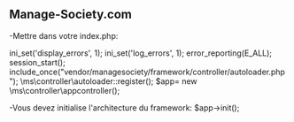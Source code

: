 Manage-Society.com
------------------

-Mettre dans votre index.php:

ini_set('display_errors', 1);
ini_set('log_errors', 1);
error_reporting(E_ALL);
session_start();
include_once("vendor/managesociety/framework/controller/autoloader.php");
\ms\controller\autoloader::register();
$app= new \ms\controller\appcontroller();

-Vous devez initialise l'architecture du framework:
$app->init();
